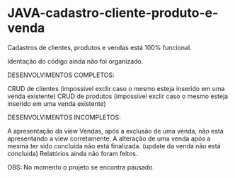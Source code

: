 # JAVA-cadastro-cliente-produto-e-venda

Cadastros de clientes, produtos e vendas está 100% funcional.

Identação do código ainda não foi organizado.



DESENVOLVIMENTOS COMPLETOS:

CRUD de clientes (impossivel exclir caso o mesmo esteja inserido em uma venda existente)
CRUD de produtos (impossivel exclir caso o mesmo esteja inserido em uma venda existente)



DESENVOLVIMENTOS INCOMPLETOS:

A apresentação da view Vendas, após a exclusão de uma venda, não está apresentando a view corretamente.
A alteração de uma venda após a mesma ter sido concluida não está finalizada. (update da venda não está concluida)
Relatórios ainda não foram feitos.




OBS: No momento o projeto se encontra pausado.
